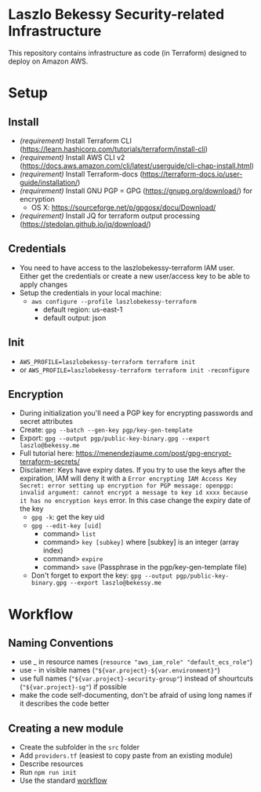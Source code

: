# Laszlo Bekessy Security-related Infrastructure

This repository contains infrastructure as code (in Terraform) designed to deploy on Amazon AWS.

# Setup

## Install

- _(requirement)_ Install Terraform CLI (https://learn.hashicorp.com/tutorials/terraform/install-cli)
- _(requirement)_ Install AWS CLI v2 (https://docs.aws.amazon.com/cli/latest/userguide/cli-chap-install.html)
- _(requirement)_ Install Terraform-docs (https://terraform-docs.io/user-guide/installation/)
- _(requirement)_ Install GNU PGP = GPG (https://gnupg.org/download/) for encryption
  - OS X: https://sourceforge.net/p/gpgosx/docu/Download/
- _(requirement)_ Install JQ for terraform output processing (https://stedolan.github.io/jq/download/)

## Credentials

- You need to have access to the laszlobekessy-terraform IAM user. Either get the credentials or create a new user/access key to be able to apply changes
- Setup the credentials in your local machine:
  - `aws configure --profile laszlobekessy-terraform`
    - default region: us-east-1
    - default output: json

## Init

- `AWS_PROFILE=laszlobekessy-terraform terraform init`
- or `AWS_PROFILE=laszlobekessy-terraform terraform init -reconfigure`

## Encryption

- During initialization you'll need a PGP key for encrypting passwords and secret attributes
- Create: `gpg --batch --gen-key pgp/key-gen-template`
- Export: `gpg --output pgp/public-key-binary.gpg --export laszlo@bekessy.me`
- Full tutorial here: https://menendezjaume.com/post/gpg-encrypt-terraform-secrets/
- Disclaimer: Keys have expiry dates. If you try to use the keys after the expiration, IAM will deny it with a `Error encrypting IAM Access Key Secret: error setting up encryption for PGP message: openpgp: invalid argument: cannot encrypt a message to key id xxxx because it has no encryption keys` error. In this case change the expiry date of the key
  - `gpg -k`: get the key uid
  - `gpg --edit-key [uid]`
    - command> `list`
    - command> `key [subkey]` where [subkey] is an integer (array index)
    - command> `expire`
    - command> `save` (Passphrase in the pgp/key-gen-template file)
  - Don't forget to export the key: `gpg --output pgp/public-key-binary.gpg --export laszlo@bekessy.me`

# Workflow

## Naming Conventions

- use \_ in resource names (`resource "aws_iam_role" "default_ecs_role"`)
- use - in visible names (`"${var.project}-${var.environment}"`)
- use full names (`"${var.project}-security-group"`) instead of shourtcuts (`"${var.project}-sg"`) if possible
- make the code self-documenting, don't be afraid of using long names if it describes the code better

## Creating a new module

- Create the subfolder in the `src` folder
- Add `providers.tf` (easiest to copy paste from an existing module)
- Describe resources
- Run `npm run init`
- Use the standard [workflow](#workflow)
